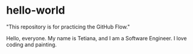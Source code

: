 # hello-world
"This repository is for practicing the GitHub Flow."

Hello, everyone. My name is Tetiana, and I am a Software Engineer. I love coding and painting. 
